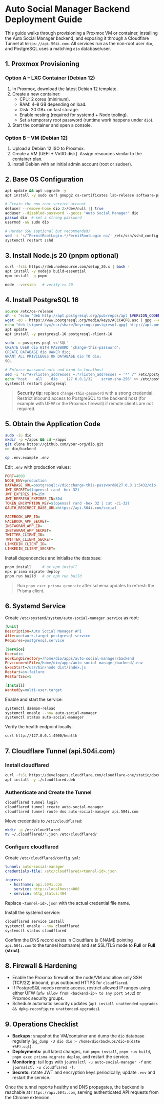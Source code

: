# Auto Social Manager Backend Deployment Guide

This guide walks through provisioning a Proxmox VM or container, installing the Auto Social Manager backend, and exposing it through a Cloudflare Tunnel at `https://api.504i.com`. All services run as the non-root user `dio`, and PostgreSQL uses a matching `dio` database/user.

## 1. Proxmox Provisioning

### Option A – LXC Container (Debian 12)
1. In Proxmox, download the latest Debian 12 template.
2. Create a new container:
   - CPU: 2 cores (minimum).
   - RAM: 4–8 GB depending on load.
   - Disk: 20 GB+ on fast storage.
   - Enable nesting (required for systemd + Node tooling).
   - Set a temporary root password (runtime work happens under `dio`).
3. Start the container and open a console.

### Option B – VM (Debian 12)
1. Upload a Debian 12 ISO to Proxmox.
2. Create a VM (UEFI + VirtIO disk). Assign resources similar to the container plan.
3. Install Debian with an initial admin account (root or sudoer).

## 2. Base OS Configuration

```bash
apt update && apt upgrade -y
apt install -y sudo curl gnupg2 ca-certificates lsb-release software-properties-common unzip

# Create the non-root service account
deluser --remove-home dio 2>/dev/null || true
adduser --disabled-password --gecos "Auto Social Manager" dio
passwd dio  # set a strong password
usermod -aG sudo dio

# Harden SSH (optional but recommended)
sed -i 's/^PermitRootLogin.*/PermitRootLogin no/' /etc/ssh/sshd_config
systemctl restart sshd
```

## 3. Install Node.js 20 (pnpm optional)

```bash
curl -fsSL https://deb.nodesource.com/setup_20.x | bash -
apt install -y nodejs build-essential
npm install -g pnpm

node --version   # verify >= 20
```

## 4. Install PostgreSQL 16

```bash
source /etc/os-release
sh -c "echo 'deb http://apt.postgresql.org/pub/repos/apt $VERSION_CODENAME-pgdg main' > /etc/apt/sources.list.d/pgdg.list"
wget -qO - https://www.postgresql.org/media/keys/ACCC4CF8.asc | gpg --dearmor > /usr/share/keyrings/postgresql.gpg
echo "deb [signed-by=/usr/share/keyrings/postgresql.gpg] http://apt.postgresql.org/pub/repos/apt $VERSION_CODENAME-pgdg main" > /etc/apt/sources.list.d/pgdg.list
apt update
apt install -y postgresql-16 postgresql-client-16

sudo -u postgres psql <<'SQL'
CREATE USER dio WITH PASSWORD 'change-this-password';
CREATE DATABASE dio OWNER dio;
GRANT ALL PRIVILEGES ON DATABASE dio TO dio;
SQL

# Enforce password auth and bind to localhost
sed -i "s/^#\?listen_addresses =.*/listen_addresses = '*' /" /etc/postgresql/16/main/postgresql.conf
echo "host    all    dio    127.0.0.1/32    scram-sha-256" >> /etc/postgresql/16/main/pg_hba.conf
systemctl restart postgresql
```

> **Security tip:** replace `change-this-password` with a strong credential. Restrict inbound access to PostgreSQL to the backend host (for example with UFW or the Proxmox firewall) if remote clients are not required.

## 5. Obtain the Application Code

```bash
sudo -iu dio
mkdir -p ~/apps && cd ~/apps
git clone https://github.com/your-org/dio.git
cd dio/backend

cp .env.example .env
```

Edit `.env` with production values:

```ini
PORT=4000
NODE_ENV=production
DATABASE_URL=postgresql://dio:change-this-password@127.0.0.1:5432/dio
JWT_SECRET=$(openssl rand -hex 32)
JWT_EXPIRES_IN=15m
JWT_REFRESH_EXPIRES_IN=30d
TOKEN_ENCRYPTION_KEY=$(openssl rand -hex 32 | cut -c1-32)
OAUTH_REDIRECT_BASE_URL=https://api.504i.com/social

FACEBOOK_APP_ID=
FACEBOOK_APP_SECRET=
INSTAGRAM_APP_ID=
INSTAGRAM_APP_SECRET=
TWITTER_CLIENT_ID=
TWITTER_CLIENT_SECRET=
LINKEDIN_CLIENT_ID=
LINKEDIN_CLIENT_SECRET=
```

Install dependencies and initialise the database:

```bash
pnpm install     # or npm install
npx prisma migrate deploy
pnpm run build   # or npm run build
```

> Run `pnpm exec prisma generate` after schema updates to refresh the Prisma client.

## 6. Systemd Service

Create `/etc/systemd/system/auto-social-manager.service` as root:

```ini
[Unit]
Description=Auto Social Manager API
After=network.target postgresql.service
Requires=postgresql.service

[Service]
User=dio
WorkingDirectory=/home/dio/apps/auto-social-manager/backend
EnvironmentFile=/home/dio/apps/auto-social-manager/backend/.env
ExecStart=/usr/bin/node dist/index.js
Restart=on-failure
RestartSec=5

[Install]
WantedBy=multi-user.target
```

Enable and start the service:

```bash
systemctl daemon-reload
systemctl enable --now auto-social-manager
systemctl status auto-social-manager
```

Verify the health endpoint locally:

```bash
curl http://127.0.0.1:4000/health
```

## 7. Cloudflare Tunnel (api.504i.com)

### Install cloudflared

```bash
curl -fsSL https://developers.cloudflare.com/cloudflare-one/static/documentation/connections/cloudflared-install-linux-amd64.deb -o cloudflared.deb
apt install -y ./cloudflared.deb
```

### Authenticate and Create the Tunnel

```bash
cloudflared tunnel login
cloudflared tunnel create auto-social-manager
cloudflared tunnel route dns auto-social-manager api.504i.com
```

Move credentials to `/etc/cloudflared`:

```bash
mkdir -p /etc/cloudflared
mv ~/.cloudflared/*.json /etc/cloudflared/
```

### Configure cloudflared

Create `/etc/cloudflared/config.yml`:

```yaml
tunnel: auto-social-manager
credentials-file: /etc/cloudflared/<tunnel-id>.json

ingress:
  - hostname: api.504i.com
    service: http://localhost:4000
  - service: http_status:404
```

Replace `<tunnel-id>.json` with the actual credential file name.

Install the systemd service:

```bash
cloudflared service install
systemctl enable --now cloudflared
systemctl status cloudflared
```

Confirm the DNS record exists in Cloudflare (a CNAME pointing `api.504i.com` to the tunnel hostname) and set SSL/TLS mode to **Full** or **Full (strict)**.

## 8. Firewall & Hardening

- Enable the Proxmox firewall on the node/VM and allow only SSH (TCP/22) inbound, plus outbound HTTPS for `cloudflared`.
- If PostgreSQL needs remote access, restrict allowed IP ranges using either UFW (`ufw allow from <backend-ip> to any port 5432`) or Proxmox security groups.
- Schedule automatic security updates (`apt install unattended-upgrades && dpkg-reconfigure unattended-upgrades`).

## 9. Operations Checklist

- **Backups:** snapshot the VM/container and dump the `dio` database regularly (`pg_dump -U dio dio > /home/dio/backups/dio-$(date +%F).sql`).
- **Deployments:** pull latest changes, run `pnpm install`, `pnpm run build`, `pnpm exec prisma migrate deploy`, and restart the service.
- **Monitoring:** tail logs with `journalctl -u auto-social-manager -f` and `journalctl -u cloudflared -f`.
- **Secrets:** rotate JWT and encryption keys periodically; update `.env` and restart the service.

Once the tunnel reports healthy and DNS propagates, the backend is reachable at `https://api.504i.com`, serving authenticated API requests from the Chrome extension.
